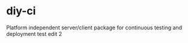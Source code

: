 # diy-ci
Platform independent server/client package for continuous testing and deployment
test edit 2
